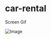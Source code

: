 # car-rental

Screen Gif

![Image](https://github.com/user-attachments/assets/c4e426d4-f8a3-4363-87c2-2f79f5a0ec36)
